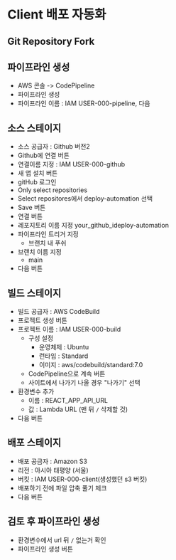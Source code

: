 # Client 배포 자동화

## Git Repository Fork

## 파이프라인 생성

- AWS 콘솔 -> CodePipeline
- 파이프라인 생성
- 파이프라인 이름 : IAM USER-000-pipeline, 다음

## 소스 스테이지

- 소스 공급자 : Github 버전2
- Github에 연결 버튼
- 연결이름 지정 : IAM USER-000-github
- 새 앱 설치 버튼
- gitHub 로그인
- Only select repositories
- Select repositores에서 deploy-automation 선택
- Save 버튼
- 연결 버튼
- 레포지토리 이름 지정 your_github_ideploy-automation
- 파이프라인 트리거 지정
  - 브랜치 내 푸쉬
- 브랜치 이름 지정
  - main
- 다음 버튼

## 빌드 스테이지

- 빌드 공급자 : AWS CodeBuild
- 프로젝트 생성 버튼
- 프로젝트 이름 : IAM USER-000-build
  - 구성 설정
    - 운영체제 : Ubuntu
    - 런타임 : Standard
    - 이미지 : aws/codebuild/standard:7.0
  - CodePipeline으로 계속 버튼
  - 사이트에서 나가기 나올 경우 "나가기" 선택
- 환경변수 추가
  - 이름 : REACT_APP_API_URL
  - 값 : Lambda URL (맨 뒤 `/` 삭제할 것)
- 다음 버튼

## 배포 스테이지

- 배포 공금자 : Amazon S3
- 리전 : 아시아 태평양 (서울)
- 버킷 : IAM USER-000-client(생성했던 s3 버킷)
- 배포하기 전에 파일 압축 풀기 체크
- 다음 버튼

## 검토 후 파이프라인 생성

- 환경변수에서 url 뒤 `/` 없는거 확인
- 파이프라인 생성 버튼
